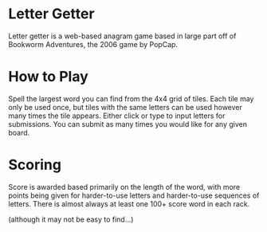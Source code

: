# Letter Getter

Letter getter is a web-based anagram game based in large part
off of Bookworm Adventures, the 2006 game by PopCap.


# How to Play

Spell the largest word you can find from the 4x4 grid of tiles.
Each tile may only be used once, but tiles with the same letters
can be used however many times the tile appears. Either click or
type to input letters for submissions. You can submit as many
times you would like for any given board.

# Scoring

Score is awarded based primarily on the length of the word,
with more points being given for harder-to-use letters and
harder-to-use sequences of letters. There is almost always
at least one 100+ score word in each rack.

(although it may not be easy to find...)

